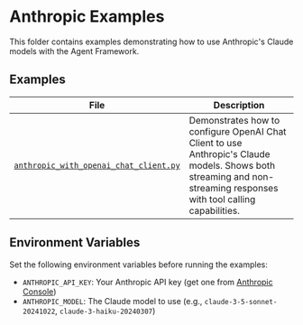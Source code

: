 # Anthropic Examples

This folder contains examples demonstrating how to use Anthropic's Claude models with the Agent Framework.

## Examples

| File | Description |
|------|-------------|
| [`anthropic_with_openai_chat_client.py`](anthropic_with_openai_chat_client.py) | Demonstrates how to configure OpenAI Chat Client to use Anthropic's Claude models. Shows both streaming and non-streaming responses with tool calling capabilities. |

## Environment Variables

Set the following environment variables before running the examples:

- `ANTHROPIC_API_KEY`: Your Anthropic API key (get one from [Anthropic Console](https://console.anthropic.com/))
- `ANTHROPIC_MODEL`: The Claude model to use (e.g., `claude-3-5-sonnet-20241022`, `claude-3-haiku-20240307`)

